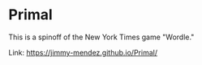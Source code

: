 # Primal

This is a spinoff of the New York Times game "Wordle."

Link: https://jimmy-mendez.github.io/Primal/
